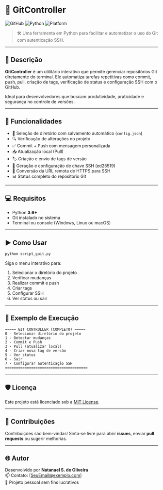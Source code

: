 
# 🚀 GitController

![GitHub](https://img.shields.io/badge/Git-Automation-blue?logo=git) ![Python](https://img.shields.io/badge/Python-3.6%2B-green?logo=python) ![Platform](https://img.shields.io/badge/Platform-Windows%20%7C%20Linux%20%7C%20macOS-lightgrey?logo=windows)

> 🛠️ Uma ferramenta em Python para facilitar e automatizar o uso do Git com autenticação SSH.

---

## 📌 Descrição

**GitController** é um utilitário interativo que permite gerenciar repositórios Git diretamente do terminal. Ele automatiza tarefas repetitivas como commit, push, pull, criação de tags, verificação de status e configuração SSH com o GitHub.

Ideal para desenvolvedores que buscam produtividade, praticidade e segurança no controle de versões.

---

## 🔧 Funcionalidades

- 📁 Seleção de diretório com salvamento automático (`config.json`)
- 🔍 Verificação de alterações no projeto
- ✅ Commit + Push com mensagem personalizada
- 📥 Atualização local (Pull)
- 🏷️ Criação e envio de tags de versão
- 🔐 Geração e configuração de chave SSH (ed25519)
- 🔁 Conversão da URL remota de HTTPS para SSH
- 📊 Status completo do repositório Git

---

## 💻 Requisitos

- Python **3.6+**
- Git instalado no sistema
- Terminal ou console (Windows, Linux ou macOS)

---

## ▶️ Como Usar

```bash
python script_guit.py
```

Siga o menu interativo para:

1. Selecionar o diretório do projeto
2. Verificar mudanças
3. Realizar commit e push
4. Criar tags
5. Configurar SSH
6. Ver status ou sair

---

## 📎 Exemplo de Execução

```
===== GIT CONTROLLER (COMPLETO) =====
0 - Selecionar diretório do projeto
1 - Detectar mudanças
2 - Commit e Push
3 - Pull (atualizar local)
4 - Criar nova tag de versão
5 - Ver status
6 - Sair
7 - Configurar autenticação SSH
======================================
```

---

## 🛡️ Licença

Este projeto está licenciado sob a [MIT License](LICENSE).

---

## 🤝 Contribuições

Contribuições são bem-vindas! Sinta-se livre para abrir **issues**, enviar **pull requests** ou sugerir melhorias.

---

## 🌐 Autor

Desenvolvido por **Natanael S. de Oliveira**  
📫 Contato: [SeuEmail@exemplo.com]  
🔗 Projeto pessoal sem fins lucrativos
